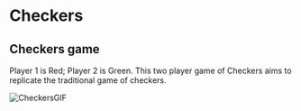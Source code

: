 # Checkers
## Checkers game

Player 1 is Red; Player 2 is Green. This two player game of Checkers aims to replicate the traditional game of checkers.

![CheckersGIF](https://github.com/arshm06/Checkers/assets/86798767/0e1caf14-3ba5-45d1-aee1-986ac2f856be)


